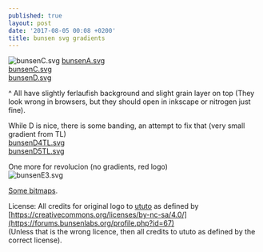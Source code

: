 ```yaml
---
published: true
layout: post
date: '2017-08-05 00:08 +0200'
title: bunsen svg gradients
---
```

![bunsenC.svg]({{site.baseurl}}/media/bunsenC.svg)
[bunsenA.svg]({{site.baseurl}}/media/bunsenA.svg)  
[bunsenC.svg]({{site.baseurl}}/media/bunsenC.svg)  
[bunsenD.svg]({{site.baseurl}}/media/bunsenD.svg)  

^ All have slightly ferlaufish background and slight grain layer on top (They look wrong in browsers, but they should open in inkscape or nitrogen just fine).

While D is nice, there is some banding, an attempt to fix that (very small gradient from TL)  
[bunsenD4TL.svg]({{site.baseurl}}/media/bunsenD4TL.svg)  
[bunsenD5TL.svg]({{site.baseurl}}/media/bunsenD5TL.svg)

One more for revolucion (no gradients, red logo)  
![bunsenE3.svg]({{site.baseurl}}/media/bunsenE3.svg)

[Some bitmaps](https://forums.bunsenlabs.org/viewtopic.php?pid=57757#p57757).

License: All credits for original logo to [ututo](https://forums.bunsenlabs.org/profile.php?id=67) as defined by  
[https://creativecommons.org/licenses/by-nc-sa/4.0/](https://forums.bunsenlabs.org/profile.php?id=67)    
(Unless that is the wrong licence, then all credits to ututo as defined by the correct license).
